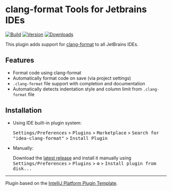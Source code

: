 # clang-format Tools for Jetbrains IDEs

[![Build](https://github.com/aarcangeli/idea-clang-format/actions/workflows/build.yml/badge.svg?branch=main)](https://github.com/aarcangeli/idea-clang-format/actions/workflows/build.yml)
[![Version](https://img.shields.io/jetbrains/plugin/v/20785-clang-format-tools.svg)](https://plugins.jetbrains.com/plugin/20785-clang-format-tools)
[![Downloads](https://img.shields.io/jetbrains/plugin/d/20785-clang-format-tools.svg)](https://plugins.jetbrains.com/plugin/20785-clang-format-tools)

<!-- Plugin description -->

This plugin adds support for [clang-format](https://clang.llvm.org/docs/ClangFormat.html) to all JetBrains IDEs.

## Features
- Format code using clang-format
- Automatically format code on save (via project settings)
- `.clang-format` file support with completion and documentation
- Automatically detects indentation style and column limit from `.clang-format` file

<!-- Plugin description end -->

## Installation

- Using IDE built-in plugin system:
  
  <kbd>Settings/Preferences</kbd> > <kbd>Plugins</kbd> > <kbd>Marketplace</kbd> > <kbd>Search for "idea-clang-format"</kbd> >
  <kbd>Install Plugin</kbd>
  
- Manually:

  Download the [latest release](https://github.com/aarcangeli/idea-clang-format/releases/latest) and install it manually using
  <kbd>Settings/Preferences</kbd> > <kbd>Plugins</kbd> > <kbd>⚙️</kbd> > <kbd>Install plugin from disk...</kbd>


---
Plugin based on the [IntelliJ Platform Plugin Template][template].

[template]: https://github.com/JetBrains/intellij-platform-plugin-template
